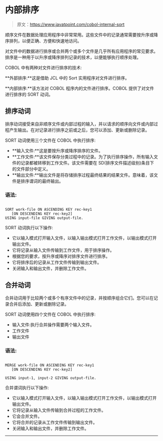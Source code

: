 # 内部排序

> 原文：<https://www.javatpoint.com/cobol-internal-sort>

顺序文件在数据处理应用程序中非常常用。这些文件中的记录通常需要按升序或降序排列，以便正确、方便和快速地访问。

对文件中的数据进行排序或合并两个或多个文件是几乎所有应用程序的常见要求。排序是一种用于以升序或降序排列记录的技术，以便能够执行顺序处理。

COBOL 中有两种对文件进行排序的技术:

**外部排序:**这是借助 JCL 中的 Sort 实用程序对文件进行排序。

**内部排序:**该方法对 COBOL 程序内的文件进行排序。COBOL 提供了对文件进行排序的 SORT 动词。

## 排序动词

排序动词接受来自非顺序文件或内部过程的输入，并以请求的顺序向文件或内部过程产生输出。在对记录进行排序之前或之后，您可以添加、更新或删除记录。

SORT 动词使用三个文件在 COBOL 中执行排序:

*   **输入文件:**这是要按升序或降序排序的文件。
*   **工作文件:**该文件保存分类过程中的记录。为了执行排序操作，所有输入文件的记录都被转移到工作文件。该文件需要在 SD(排序文件描述级别)条目下的文件部分中定义。
*   **输出文件:**输出文件是将存储排序过程最终结果的结果文件。意味着，该文件是排序谓词的最终输出。

### 语法:

```

SORT work-file ON ASCENDING KEY rec-key1
   [ON DESCENDING KEY rec-key2]
USING input-file GIVING output-file.

```

SORT 动词执行以下操作:

*   它以输入模式打开输入文件，以输入输出模式打开工作文件，以输出模式打开输出文件。
*   它将记录从输入文件传输到工作文件，用于排序操作。
*   根据您的要求，按升序或降序对排序文件进行排序。
*   它将排序后的记录从工作文件传输到输出文件。
*   关闭输入和输出文件，并删除工作文件。

## 合并动词

合并动词用于比较两个或多个有序文件中的记录，并按顺序组合它们。您可以在记录合并后添加、更新或删除记录。

SORT 动词使用四个文件在 COBOL 中执行排序:

*   输入文件:执行合并操作需要两个输入文件。
*   工作文件
*   输出文件

### 语法:

```

MERGE work-file ON ASCENDING KEY rec-key1
   [ON DESCENDING KEY rec-key2]

USING input-1, input-2 GIVING output-file.

```

合并谓词执行以下操作:

*   它以输入模式打开输入文件，以输入输出模式打开工作文件，以输出模式打开输出文件。
*   它将记录从输入文件传输到合并过程的工作文件。
*   它会合并文件。
*   它将合并的记录从工作文件传输到输出文件。
*   关闭输入和输出文件，并删除工作文件。

* * *